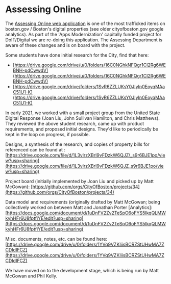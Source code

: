 # Assessing Online

The [Assessing Online web application](https://www.cityofboston.gov/assessing/search/) is one of the most trafficked items on boston.gov / Boston's digital properties \(see older cityofboston.gov google analytics\). As part of the 'Apps Modernization' capitally funded project for DoIT/Digital we are re-doing this application. The Assessing Department is aware of these changes and is on board with the project.

Some students have done initial research for the City, find that here:  
- [https://drive.google.com/drive/u/0/folders/16C0NGhkNFQgr1CI2Rg6WEBNH-pdCwwdV](https://drive.google.com/drive/u/0/folders/16C0NGhkNFQgr1CI2Rg6WEBNH-pdCwwdV)  
- [https://drive.google.com/drive/folders/1SvR6ZZLUKsY0JIyIn0EoyqMAaC51U1-K](https://drive.google.com/drive/folders/1SvR6ZZLUKsY0JIyIn0EoyqMAaC51U1-K)  
 

In early 2021, we worked with a small project group from the United State Digital Response \(Joan Liu, John Sullivan Hamilton, and Chris Matthews\). They reviewed the above student research, came up with product requirements, and proposed initial designs. They'd like to periodically be kept in the loop on progress, if possible.

Designs, a synthesis of the research, and copies of property bills for referenced can be found at : [https://drive.google.com/file/d/1L3vlrzXBrI9vFDzkW6QJZ\_s9r6BJE1po/view?usp=sharing](https://drive.google.com/file/d/1L3vlrzXBrI9vFDzkW6QJZ_s9r6BJE1po/view?usp=sharing)

Project board \(initially implemented by Joan Liu and picked up by Matt McGowan\): [https://github.com/orgs/CityOfBoston/projects/34](https://github.com/orgs/CityOfBoston/projects/34)

Data model and requirements \(originally drafted by Matt McGowan; being collectively worked on between Matt and Jonathan Porter \[Analytics\]: [https://docs.google.com/document/d/1uDnFV2Zv2TeSpO6oFYS5IkqQLMWkyhHFr6U8fptfiYE/edit?usp=sharing](https://docs.google.com/document/d/1uDnFV2Zv2TeSpO6oFYS5IkqQLMWkyhHFr6U8fptfiYE/edit?usp=sharing)

Misc. documents, notes, etc. can be found here: [https://drive.google.com/drive/u/0/folders/1YVq9VZKIiisBCRZStUHwMA7ZCDIdIFCZ](https://drive.google.com/drive/u/0/folders/1YVq9VZKIiisBCRZStUHwMA7ZCDIdIFCZ)



We have moved on to the development stage, which is being run by Matt McGowan and Phil Kelly.

